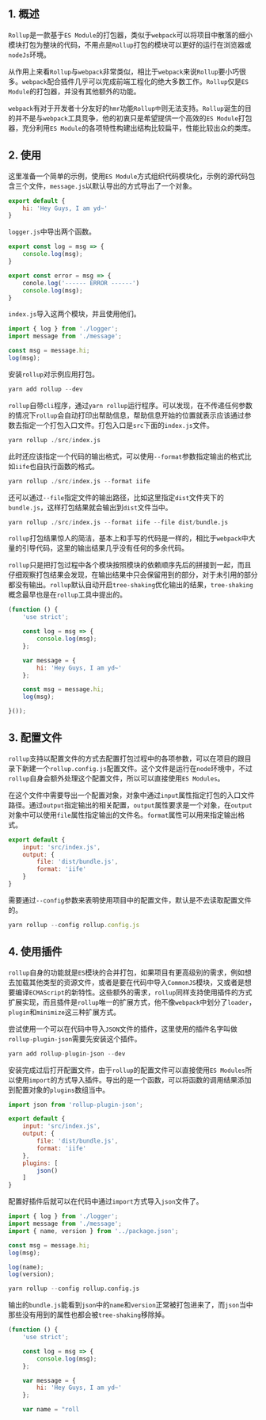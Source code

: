 ## 1. 概述

```Rollup```是一款基于```ES Module```的打包器，类似于```webpack```可以将项目中散落的细小模块打包为整块的代码，不用点是```Rollup```打包的模块可以更好的运行在浏览器或```nodeJs```环境。

从作用上来看```Rollup```与```webpack```非常类似，相比于```webpack```来说```Rollup```要小巧很多。```webpack```配合插件几乎可以完成前端工程化的绝大多数工作。```Rollup```仅是```ES Module```的打包器，并没有其他额外的功能。

```webpack```有对于开发者十分友好的```hmr```功能```Rollup中```则无法支持。```Rollup```诞生的目的并不是与```webpack```工具竞争，他的初衷只是希望提供一个高效的```ES Module```打包器，充分利用```ES Module```的各项特性构建出结构比较扁平，性能比较出众的类库。

## 2. 使用

这里准备一个简单的示例，使用```ES Module```方式组织代码模块化，示例的源代码包含三个文件，```message.js```以默认导出的方式导出了一个对象。

```js
export default {
    hi: 'Hey Guys, I am yd~'
}
```

```logger.js```中导出两个函数。

```js
export const log = msg => {
    console.log(msg);
}

export const error = msg => {
    conole.log('------ ERROR ------')
    console.log(msg);
}
```

```index.js```导入这两个模块，并且使用他们。

```js
import { log } from './logger';
import message from './message';

const msg = message.hi;
log(msg);
```

安装```rollup```对示例应用打包。

```s
yarn add rollup --dev
```

```rollup```自带```cli```程序，通过```yarn rollup```运行程序。可以发现，在不传递任何参数的情况下```rollup```会自动打印出帮助信息，帮助信息开始的位置就表示应该通过参数去指定一个打包入口文件。打包入口是```src```下面的```index.js```文件。

```s
yarn rollup ./src/index.js
```

此时还应该指定一个代码的输出格式，可以使用```--format```参数指定输出的格式比如```iife```也自执行函数的格式。

```s
yarn rollup ./src/index.js --format iife
```

还可以通过```--file```指定文件的输出路径，比如这里指定```dist```文件夹下的```bundle.js```，这样打包结果就会输出到```dist```文件当中。

```s
yarn rollup ./src/index.js --format iife --file dist/bundle.js
```

```rollup```打包结果惊人的简洁，基本上和手写的代码是一样的，相比于```webpack```中大量的引导代码，这里的输出结果几乎没有任何的多余代码。

```rollup```只是把打包过程中各个模块按照模块的依赖顺序先后的拼接到一起，而且仔细观察打包结果会发现，在输出结果中只会保留用到的部分，对于未引用的部分都没有输出。```rollup```默认自动开启```tree-shaking```优化输出的结果，```tree-shaking```概念最早也是在```rollup```工具中提出的。

```js
(function () {
    'use strict';

    const log = msg => {
        console.log(msg);
    };

    var message = {
        hi: 'Hey Guys, I am yd~'
    };

    const msg = message.hi;
    log(msg);

}());

```

## 3. 配置文件

```rollup```支持以配置文件的方式去配置打包过程中的各项参数，可以在项目的跟目录下新建一个```rollup.config.js```配置文件。这个文件是运行在```node```环境中，不过```rollup```自身会额外处理这个配置文件，所以可以直接使用```ES Modules```。

在这个文件中需要导出一个配置对象，对象中通过```input```属性指定打包的入口文件路径。通过```output```指定输出的相关配置，```output```属性要求是一个对象，在```output```对象中可以使用```file```属性指定输出的文件名。```format```属性可以用来指定输出格式。

```js
export default {
    input: 'src/index.js',
    output: {
        file: 'dist/bundle.js',
        format: 'iife'
    }
}
```

需要通过```--config```参数来表明使用项目中的配置文件，默认是不去读取配置文件的。

```js
yarn rollup --config rollup.config.js
```

## 4. 使用插件

```rollup```自身的功能就是```ES```模块的合并打包，如果项目有更高级别的需求，例如想去加载其他类型的资源文件，或者是要在代码中导入```CommonJS```模块，又或者是想要编译```ECMAScript```的新特性。这些额外的需求，```rollup```同样支持使用插件的方式扩展实现，而且插件是```rollup```唯一的扩展方式，他不像```webpack```中划分了```loader```，```plugin```和```minimize```这三种扩展方式。

尝试使用一个可以在代码中导入```JSON```文件的插件，这里使用的插件名字叫做```rollup-plugin-json```需要先安装这个插件。

```s
yarn add rollup-plugin-json --dev
```

安装完成过后打开配置文件，由于```rollup```的配置文件可以直接使用```ES Modules```所以使用```import```的方式导入插件。导出的是一个函数，可以将函数的调用结果添加到配置对象的```plugins```数组当中。

```js
import json from 'rollup-plugin-json';

export default {
    input: 'src/index.js',
    output: {
        file: 'dist/bundle.js',
        format: 'iife'
    },
    plugins: [
        json()
    ]
}
```

配置好插件后就可以在代码中通过```import```方式导入```json```文件了。

```js
import { log } from './logger';
import message from './message';
import { name, version } from '../package.json';

const msg = message.hi;
log(msg);

log(name);
log(version);
```

```s
yarn rollup --config rollup.config.js
```

输出的```bundle.js```能看到```json```中的```name```和```version```正常被打包进来了，而```json```当中那些没有用到的属性也都会被```tree-shaking```移除掉。

```js
(function () {
    'use strict';

    const log = msg => {
        console.log(msg);
    };

    var message = {
        hi: 'Hey Guys, I am yd~'
    };

    var name = "roll